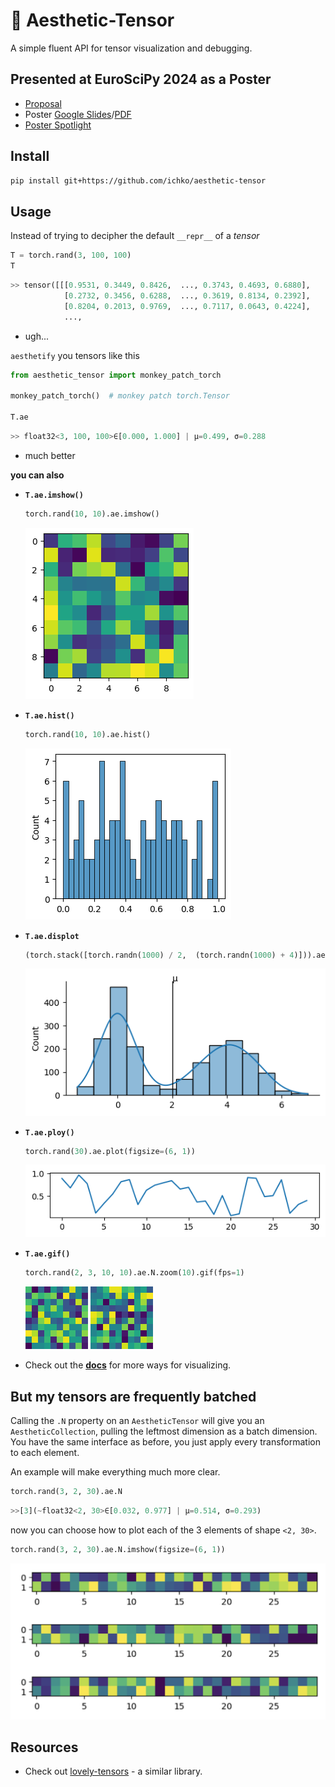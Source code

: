 # 🎨 Aesthetic-Tensor

A simple fluent API for tensor visualization and debugging.

## Presented at EuroSciPy 2024 as a Poster

- [Proposal](https://pretalx.com/euroscipy-2024/talk/review/7REJ3YRHZT9RU7VTRWKTFWSCUDGRRNLS)
- Poster [Google Slides](https://docs.google.com/presentation/d/1CURpeU6FIOHw9ekpVdpDMeSV-yTpRGNdkuXrJNL0Nic/edit?usp=sharing)/[PDF](https://drive.google.com/file/d/1g74RxkLHuYZlwNKbuqnN3EEENulzIOqC/view?usp=drive_link)
- [Poster Spotlight](https://docs.google.com/presentation/d/1gixmgr5v-485ONnLerXfFpuW4MBKJbOHVuppka1NExY/edit#slide=id.g2ef5ea01a47_0_53)

## Install

```bash
pip install git+https://github.com/ichko/aesthetic-tensor
```

## Usage

Instead of trying to decipher the default `__repr__` of a _tensor_

```py
T = torch.rand(3, 100, 100)
T
```

```py
>> tensor([[[0.9531, 0.3449, 0.8426,  ..., 0.3743, 0.4693, 0.6880],
            [0.2732, 0.3456, 0.6288,  ..., 0.3619, 0.8134, 0.2392],
            [0.8204, 0.2013, 0.9769,  ..., 0.7117, 0.0643, 0.4224],
            ...,
```

- ugh...

`aesthetify` you tensors like this

```py
from aesthetic_tensor import monkey_patch_torch

monkey_patch_torch()  # monkey patch torch.Tensor

T.ae
```

```py
>> float32<3, 100, 100>∈[0.000, 1.000] | μ=0.499, σ=0.288
```

- much better

**you can also**

- **`T.ae.imshow()`**

    ```py
    torch.rand(10, 10).ae.imshow()
    ```

    ![Random imshow](./assets/random-imshow.png)

- **`T.ae.hist()`**

    ```py
    torch.rand(10, 10).ae.hist()
    ```

    ![Random hist](./assets/random-hist.png)

- **`T.ae.displot`**

    ```py
    (torch.stack([torch.randn(1000) / 2,  (torch.randn(1000) + 4)])).ae.displot
    ```

    ![Random bimodal](./assets/bimodal-hist.png)

- **`T.ae.ploy()`**

    ```py
    torch.rand(30).ae.plot(figsize=(6, 1))
    ```

    ![Random hist](./assets/random-plot.png)

- **`T.ae.gif()`**

    ```py
    torch.rand(2, 3, 10, 10).ae.N.zoom(10).gif(fps=1)
    ```

    ![gif-1](./assets/gif-1.gif) ![gif-2](./assets/gif-2.gif)

- Check out the **[docs](#TODO)** for more ways for visualizing.

## But my tensors are frequently batched

Calling the `.N` property on an `AestheticTensor` will give you an `AestheticCollection`,
pulling the leftmost dimension as a batch dimension.
You have the same interface as before, you just apply every transformation to each element.

An example will make everything much more clear.

```py
torch.rand(3, 2, 30).ae.N
```

```py
>>[3](~float32<2, 30>∈[0.032, 0.977] | μ=0.514, σ=0.293)
```

now you can choose how to plot each of the 3 elements of shape `<2, 30>`.

```py
torch.rand(3, 2, 30).ae.N.imshow(figsize=(6, 1))
```

![Random batched](assets/random-batched.png)

## Resources

- Check out [lovely-tensors](https://github.com/xl0/lovely-tensors) -  a similar library.
